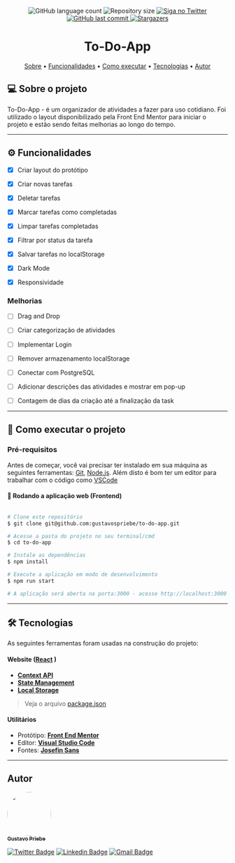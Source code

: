 

<p align="center">
  <img alt="GitHub language count" src="https://img.shields.io/github/languages/count/gustavospriebe/to-do-app?color=%2304D361">

  <img alt="Repository size" src="https://img.shields.io/github/repo-size/gustavospriebe/to-do-app">

  <a href="https://www.twitter.com/gustavospriebe/">
    <img alt="Siga no Twitter" src="https://img.shields.io/twitter/url?url=https%3A%2F%2Fgithub.com%2Ftgmarinho%2FREADME-ecoleta">
  </a>
  
  <a href="https://github.com/gustavospriebe/to-do-app/commits/master">
    <img alt="GitHub last commit" src="https://img.shields.io/github/last-commit/gustavospriebe/to-do-app">
  </a>
    
   <a href="https://github.com/gustavospriebe/to-do-app/stargazers">
    <img alt="Stargazers" src="https://img.shields.io/github/stars/gustavospriebe/to-do-app?style=social">
  </a> 
</p>
<h1 align="center">
    To-Do-App
</h1>
<p align="center">
 <a href="#-sobre-o-projeto">Sobre</a> •
 <a href="#-funcionalidades">Funcionalidades</a> •
 <a href="#-como-executar-o-projeto">Como executar</a> • 
 <a href="#-tecnologias">Tecnologias</a> • 
 <a href="#-autor">Autor</a>
</p>


## 💻 Sobre o projeto

To-Do-App - é um organizador de atividades a fazer para uso cotidiano. Foi utilizado o layout disponibilizado pela Front End Mentor para iniciar o projeto e estão sendo feitas melhorias ao longo do tempo.

---

## ⚙️ Funcionalidades

- [x] Criar layout do protótipo

- [x] Criar novas tarefas

- [x] Deletar tarefas

- [x] Marcar tarefas como completadas

- [x] Limpar tarefas completadas

- [x] Filtrar por status da tarefa

- [x] Salvar tarefas no localStorage

- [x] Dark Mode

- [x] Responsividade

### Melhorias

- [ ] Drag and Drop

- [ ] Criar categorização de atividades

- [ ] Implementar Login

- [ ] Remover armazenamento localStorage

- [ ] Conectar com PostgreSQL

- [ ] Adicionar descrições das atividades e mostrar em pop-up

- [ ] Contagem de dias da criação até a finalização da task

---

## 🚀 Como executar o projeto

### Pré-requisitos

Antes de começar, você vai precisar ter instalado em sua máquina as seguintes ferramentas:
[Git](https://git-scm.com), [Node.js](https://nodejs.org/en/). 
Além disto é bom ter um editor para trabalhar com o código como [VSCode](https://code.visualstudio.com/)


#### 🧭 Rodando a aplicação web (Frontend)

```bash

# Clone este repositório
$ git clone git@github.com:gustavospriebe/to-do-app.git

# Acesse a pasta do projeto no seu terminal/cmd
$ cd to-do-app

# Instale as dependências
$ npm install

# Execute a aplicação em modo de desenvolvimento
$ npm run start

# A aplicação será aberta na porta:3000 - acesse http://localhost:3000

```

---

## 🛠 Tecnologias

As seguintes ferramentas foram usadas na construção do projeto:

#### **Website**  ([React](https://reactjs.org/) )

-   **[Context API](https://reactjs.org/docs/context.html)**
-   **[State Management](https://beta.reactjs.org/learn/managing-state)**
-   **[Local Storage](https://developer.mozilla.org/pt-BR/docs/Web/API/Window/localStorage)**

> Veja o arquivo  [package.json](https://github.com/gustavospriebe/to-do-app/package.json)


#### [](https://github.com/gustavospriebe/to-do-app#utilit%C3%A1rios)**Utilitários**

-   Protótipo:  **[Front End Mentor](https://www.frontendmentor.io/challenges/todo-app-Su1_KokOW)** 
-   Editor:  **[Visual Studio Code](https://code.visualstudio.com/)**  
-   Fontes:  **[Josefin Sans](https://fonts.google.com/specimen/Josefin+Sans)**


---

##  Autor

<a href="https://gustavospriebe.tech/">
 <img style="border-radius: 50%;" src="https://avatars.githubusercontent.com/u/40157345?v=4" width="100px;" alt=""/>
 <br />
 <sub><b>Gustavo Priebe</b></sub></a>
 <br />

[![Twitter Badge](https://img.shields.io/badge/-@gustavospriebe-1ca0f1?style=flat-square&labelColor=1ca0f1&logo=twitter&logoColor=white&link=https://twitter.com/gustavospriebe)](https://twitter.com/gustavospriebe) [![Linkedin Badge](https://img.shields.io/badge/-Gustavo-blue?style=flat-square&logo=Linkedin&logoColor=white&link=https://www.linkedin.com/in/gustavospriebe/)](https://www.linkedin.com/in/gustavospriebe/) 
[![Gmail Badge](https://img.shields.io/badge/-gustavo_priebe@hotmail.com-c14438?style=flat-square&logo=Gmail&logoColor=white&link=mailto:gustavo_priebe@hotmail.com)](mailto:gustavo_priebe@hotmail.com)
